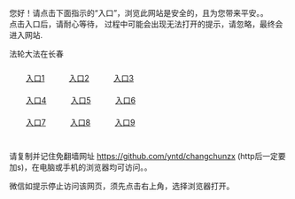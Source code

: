 您好！请点击下面指示的“入口”，浏览此网站是安全的，且为您带来平安。。 <br/>
点击入口后，请耐心等待， 过程中可能会出现无法打开的提示，请忽略，最终会进入网站. </br>

法轮大法在长春<br/>
<div style="padding:10px"><a style="margin:20px" target="_blank" href="https://d1bz08o1abms2f.cloudfront.net/2Qpsp?kdevzz" id="ccLink1" rel="nofollow">入口1</a> <a target="_blank" style="margin:20px" href="https://d2qfgyi90x2a68.cloudfront.net/2Qpsp?lmwdj" id="ccLink2" rel="nofollow">入口2</a> <a style="margin:20px" target="_blank" href="https://d3o0sguaylnx9j.cloudfront.net/2Qpsp?vkwjh" id="ccLink3" rel="nofollow">入口3</a></div>

<div style="padding:10px" ><a style="margin:20px" target="_blank" href="https://d1bz08o1abms2f.cloudfront.net/2Qpsp?kdevzz" id="ccLink4" rel="nofollow">入口4</a> <a style="margin:20px" href="https://d2qfgyi90x2a68.cloudfront.net/2Qpsp?lmwdj" target="_blank" id="ccLink5" rel="nofollow">入口5</a> <a style="margin:20px" href="https://d3o0sguaylnx9j.cloudfront.net/2Qpsp?vkwjh" target="_blank" id="ccLink6" rel="nofollow">入口6</a></div>

<div style="padding:10px"><a style="margin:20px" target="_blank" href="https://d1bz08o1abms2f.cloudfront.net/2Qpsp?kdevzz" id="ccLink7" rel="nofollow">入口7</a> <a style="margin:20px" href="https://d2qfgyi90x2a68.cloudfront.net/2Qpsp?lmwdj" target="_blank" id="ccLink8" rel="nofollow">入口8</a> <a style="margin:20px" target="_blank" href="https://d3o0sguaylnx9j.cloudfront.net/2Qpsp?vkwjh" id="ccLink9" rel="nofollow">入口9</a></div>

<br/>



请复制并记住免翻墙网址 https://github.com/yntd/changchunzx (http后一定要加s)，在电脑或手机的浏览器均可访问。。<br/>

微信如提示停止访问该网页，须先点击右上角，选择浏览器打开。
